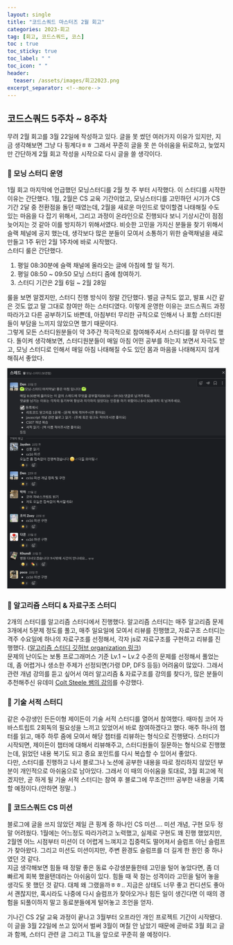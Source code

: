 ```yaml
---
layout: single
title: "코드스쿼드 마스터즈 2월 회고"
categories: 2023-회고
tag: [회고, 코드스쿼드, 코스]
toc : true
toc_sticky: true
toc_label: " "
toc_icon: " " 
header:
  teaser: /assets/images/회고2023.png
excerpt_separator: <!--more-->
---
```


## 코드스쿼드 5주차 ~ 8주차

무려 2월 회고를 3월 22일에 작성하고 있다. 글을 못 썼던 여러가지 이유가 있지만, 지금 생각해보면 그냥 다 핑계다ㅎㅎ 그래서 꾸준히 글을 못 쓴 아쉬움을 뒤로하고, 늦었지만 간단하게 2월 회고 작성을 시작으로 다시 글을 쓸 생각이다.

### :round_pushpin: 모닝 스터디 운영

1월 회고 마지막에 언급했던 모닝스터디를 2월 첫 주 부터 시작했다. 이 스터디를 시작한 이유는 간단했다. 1월, 2월은 CS 교육 기간이었고, 모닝스터디를 고민하던 시기가 CS 기간 2달 중 전환점을 돌던 때였는데, 2월을 새로운 마인드로 맞이할겸 나태해질 수도 있는 마음을 다 잡기 위해서, 그리고 과정이 온라인으로 진행되다 보니 기상시간이 점점 늦어지는 것 같아 이를 방지하기 위해서였다.
비슷한 고민을 가지신 분들을 찾기 위해서 슬랙 체널에 공지 했는데, 생각보다 많은 분들이 모여서 소통하기 위한 슬랙채널을 새로 만들고 1주 뒤인 2월 1주차에 바로 시작했다.  
스터디 룰은 간단했다.

1. 평일 08:30분에 슬랙 채널에 올라오는 글에 아침에 할 일 적기.
2. 평일 08:50 ~ 09:50 모닝 스터디 줌에 참여하기.
3. 스터디 기간은 2월 6일 ~ 2월 28일

룰을 보면 알겠지만, 스터디 진행 방식이 정말 간단했다. 벌금 규칙도 없고, 발표 시간 같은 것도 없고 말 그대로 참여만 하는 스터디였다. 이렇게 운영한 이유는 코드스쿼드 과정 따라가고 다른 공부하기도 바쁜데, 아침부터 무리한 규칙으로 인해서 나 포함 스터디원들이 부담을 느끼지 않았으면 했기 때문이다.  
그렇게 모든 스터디원분들이 약 3주간 적극적으로 참여해주셔서 스터디를 잘 마무리 했다. 돌이켜 생각해보면, 스터디원분들이 매일 아침 어떤 공부를 하는지 보면서 자극도 받고, 모닝 스터디로 인해서 매일 아침 나태해질 수도 있던 몸과 마음을 나태해지지 않게 해줘서 좋았다.

![모닝스터디](https://github.com/sjuhan123/TIL/blob/master/assets/images/%EB%AA%A8%EB%8B%9D%EC%8A%A4%ED%84%B0%EB%94%94.png?raw=true)

### :round_pushpin: 알고리즘 스터디 & 자료구조 스터디

2개의 스터디를 알고리즘 스터디에서 진행했다. 알고리즘 스터디는 매주 알고리즘 문제 3개에서 5문제 정도를 풀고, 매주 일요일에 모여서 리뷰를 진행했고, 자료구조 스터디는 격주 수요일에 하나의 자료구조를 선정해서, 각자 js로 자료구조를 구현하고 리뷰를 진행했다. ([알고리즘 스터디 깃허브 organization 링크](https://github.com/Algorithm-Squad/Algorithm))  
문제의 난이도는 보통 프로그래머스 기준 Lv.1 ~ Lv.2 수준의 문제를 선정해서 풀었는데, 좀 어렵거나 생소한 주제가 선정되면(가령 DP, DFS 등등) 어려움이 많았다. 그래서 관련 개념 강의를 듣고 싶어서 여러 알고리즘 & 자료구조를 강의를 찾다가, 많은 분들이 추천해주신 유데미 [Colt Steele 쌤의 강의](https://www.udemy.com/course/best-javascript-data-structures/)를 수강했다. 

### :round_pushpin: 기술 서적 스터디

같은 수강생인 든든이형 제이든이 기술 서적 스터디를 열어서 참여했다. 때마침 코어 자바스트립트 2회독의 필요성을 느끼고 있었어서 바로 참여하겠다고 했다. 매주 하나의 챕터를 읽고, 매주 하루 줌에 모여서 해당 챕터를 리뷰하는 형식으로 진행됐다. 스터디가 시작되면, 제이든이 챕터에 대해서 리뷰해주고, 스터디원들이 질문하는 형식으로 진행했는데, 읽었던 내용 복기도 되고 중요 포인트를 다시 복습할 수 있어서 좋았다.  
다만, 스터디를 진행하고 나서 블로그나 노션에 공부한 내용을 따로 정리하지 않았던 부분이 개인적으로 아쉬움으로 남아있다. 그래서 이 때의 아쉬움을 토대로, 3월 회고에 적겠지만, 곧 하게 될 기술 서적 스터디는 참여 후 블로그에 무조건!!!!! 공부한 내용을 기록할 예정이다.(안하면 정말..)

### :round_pushpin: 코드스쿼드 CS 미션

블로그에 글을 쓰지 않았던 제일 큰 핑계 중 하나인 CS 미션.... 미션 개념, 구현 모두 정말 어려웠다. 1월에는 어느정도 따라가려고 노력했고, 실제로 구현도 꽤 진행 했었지만, 2월엔 어느 시점부터 미션이 더 어렵게 느껴지고 집중력도 떨어져서 슬럼프 아닌 슬럼프가 찾아왔다. 그리고 미션도 미션이지만, 주변 환경도 슬럼프를 더 길게 한 원인 중 하나였던 것 같다.  
지금 생각해보면 힘들 때 정말 좋은 동료 수강생분들한테 고민을 털어 놓았다면, 좀 더 빠르게 회복 했을탠데라는 아쉬움이 있다. 힘들 때 꾹 참는 성격이라 고민을 털어 놓을 생각도 못 했던 것 같다. 대체 왜 그랬을까ㅎㅎ.. 지금은 상태도 너무 좋고 컨디션도 좋아서 괜찮지만, 혹시라도 나중에 다시 슬럼프가 찾아오거나 힘든 일이 생긴다면 이 때의 경험을 되풀이하지 말고 동료분들에게 털어놓고 조언을 얻자.  

기나긴 CS 2달 교육 과정이 끝나고 3월부터 오프라인 개인 프로젝트 기간이 시작됐다. 이 글을 3월 22일에 쓰고 있어서 벌써 3월이 며칠 안 남았기 때문에 곧바로 3월 회고 글과 함께, 스터디 관련 글 그리고 TIL을 앞으로 꾸준히 쓸 예정이다.

